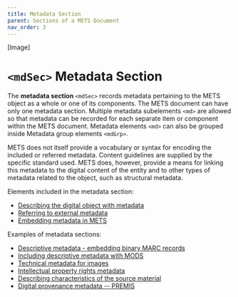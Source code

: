 ```yaml
---
title: Metadata Section
parent: Sections of a METS Document
nav_order: 3
---
```

[Image]

# `<mdSec>` Metadata Section

The **metadata section** `<mdSec>` records metadata pertaining to the
METS object as a whole or one of its components. The METS document can
have only one metadata section. Multiple metadata subelements `<md>` are
allowed so that metadata can be recorded for each separate item or
component within the METS document. Metadata elements `<md>` can also be
grouped inside Metadata group elements `<mdGrp>`.

METS does not itself provide a vocabulary or syntax for encoding the
included or referred metadata. Content guidelines are supplied by the
specific standard used. METS does, however, provide a means for linking
this metadata to the digital content of the entity and to other types of
metadata related to the object, such as structural metadata.

Elements included in the metadata section:
* [Describing the digital object with metadata](../cookbook/md.html)
* [Referring to external metadata](../cookbook/mdRef.html)
* [Embedding metadata in METS](../cookbook/mdWrap.html)

Examples of metadata sections:
* [Descriptive metadata - embedding binary MARC records](../cookbook/binary_marc.html)
* [Including descriptive metadata with MODS](../cookbook/mods.html)
* [Technical metadata for images](../cookbook/technical_metadata.html)
* [Intellectual property rights metadata](../cookbook/mets_rights.html)
* [Describing characteristics of the source material](../cookbook/source_metadata.html)
* [Digital provenance metadata -- PREMIS](../cookbook/premis.html)
